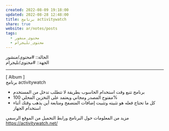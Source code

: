 ```yaml
---  
created: 2022-08-09 19:18:00  
updated: 2022-08-28 12:48:00  
title: برنامج activitywatch  
share: true  
website: ar/notes/posts  
tags:  
  - محتوى_منشور  
  - محتوى_تليجرام  
---  
```

  
  
الحالة:: #محتوى/منشور  
الجهة:: #محتوى/تليجرام  
  
---  
  
[ Album ]  
برنامج activitywatch  
  
- برنامج تتبع وقت استخدام الحاسوب بطريقة لا تتطلب تدخل من المستخدم  
- مفتوح المصدر ومجاني ويعتمد على التخزين المحلي 100%  
- كل ما تحتاج فعله هو تثبيته وتثبيت إضافات المتصفح ومتابعة أين يذهب وقتك أثناء استخدام الجهاز  
  
مزيد من المعلومات حول البرنامج ورابط التحميل من الموقع الرسمي  
<https://activitywatch.net/>  
